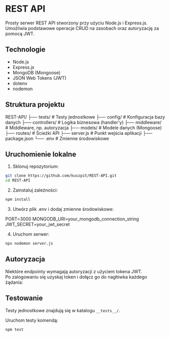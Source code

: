 # REST API

Prosty serwer REST API stworzony przy użyciu Node.js i Express.js. Umożliwia podstawowe operacje CRUD na zasobach oraz autoryzację za pomocą JWT.

## Technologie

- Node.js
- Express.js
- MongoDB (Mongoose)
- JSON Web Tokens (JWT)
- dotenv
- nodemon

## Struktura projektu

REST-API/
├── tests/          # Testy jednostkowe
├── config/         # Konfiguracja bazy danych
├── controllers/    # Logika biznesowa (handler'y)
├── middleware/     # Middleware, np. autoryzacja
├── models/         # Modele danych (Mongoose)
├── routes/         # Ścieżki API
├── server.js       # Punkt wejścia aplikacji
├── package.json
└── .env            # Zmienne środowiskowe


## Uruchomienie lokalne

1. Sklonuj repozytorium:

```bash
git clone https://github.com/kuszpit/REST-API.git
cd REST-API
```

2. Zainstaluj zależności:

```bash
npm install
```

3. Utwórz plik .env i dodaj zmienne środowiskowe:

PORT=3000
MONGODB_URI=your_mongodb_connection_string
JWT_SECRET=your_jwt_secret

4. Uruchom serwer:

```bash
npx nodemon server.js
```
## Autoryzacja

Niektóre endpointy wymagają autoryzacji z użyciem tokena JWT.  
Po zalogowaniu się uzyskaj token i dołącz go do nagłówka każdego żądania:

## Testowanie

Testy jednostkowe znajdują się w katalogu `__tests__/`.

Uruchom testy komendą:

```bash
npm test
```
